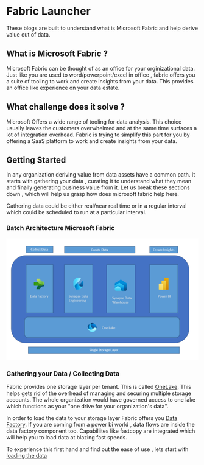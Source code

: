 # Fabric Launcher
These blogs are built  to understand what is Microsoft Fabric and help derive value out of data. 

## What is Microsoft Fabric ? <br />
Microsoft Fabric can be thought of as an office for your orginizational data. Just like you are used to word/powerpoint/excel in office , fabric offers you a suite of tooling to work and create insights from your data. This provides an office like experience on your data estate.

## What challenge does it solve ? <br />
Microsoft Offers a wide range of tooling for data analysis. This choice usually leaves the customers overwhelmed and at the same time surfaces a lot of integration overhead. Fabric is trying to simplify this part for you by offering a SaaS platform to work and create insights from your data.

## Getting Started <br />

In any organization deriving value from data assets have a common path. It starts with gathering your data , curating it to understand what they mean and finally generating business value from it.  Let us break these sections down , which will help us grasp how does microsoft fabric help here. </br>

Gathering data could be either real/near real time or in a regular interval which could be scheduled to run at a particular interval.

### Batch Architecture Microsoft Fabric

![Batch Architecture Microsoft Fabric](images/batch.png)

### Gathering your Data / Collecting Data

Fabric provides one storage layer per tenant. This is called [OneLake](https://learn.microsoft.com/en-us/fabric/onelake/onelake-overview). This helps gets rid of the overhead of managing and securing multiple storage accounts. The whole organization would have governed access to one lake which functions as your "one drive for your organization's data".

In order to load the data to your storage layer Fabric offers you [Data Factory](https://learn.microsoft.com/en-us/fabric/data-factory/data-factory-overview). If you are coming from a power bi world , data flows are inside the data factory component too. Capabiliites like fastcopy are integrated which will help you to load data at blazing fast speeds.

To experience this first hand and find out the ease of use , lets start with [loading the data](/docs/load_data_factory.md) 



